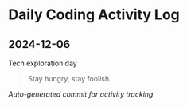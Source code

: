 # Daily Coding Activity Log

## 2024-12-06

Tech exploration day

> Stay hungry, stay foolish.

*Auto-generated commit for activity tracking*
